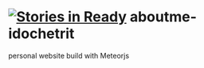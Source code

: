 [![Stories in Ready](https://badge.waffle.io/idochetrit/aboutme-idochetrit.png?label=ready&title=Ready)](https://waffle.io/idochetrit/aboutme-idochetrit)
aboutme-idochetrit
==================

personal website build with Meteorjs

